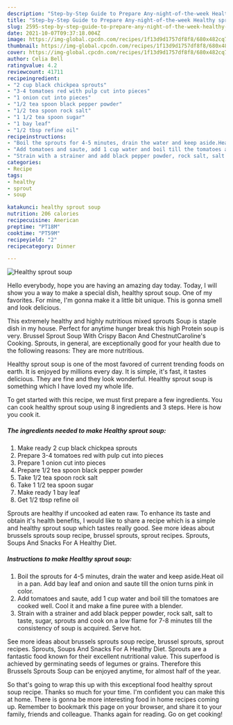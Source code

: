 ```yaml
---
description: "Step-by-Step Guide to Prepare Any-night-of-the-week Healthy sprout soup"
title: "Step-by-Step Guide to Prepare Any-night-of-the-week Healthy sprout soup"
slug: 2595-step-by-step-guide-to-prepare-any-night-of-the-week-healthy-sprout-soup
date: 2021-10-07T09:37:18.004Z
image: https://img-global.cpcdn.com/recipes/1f13d9d1757df8f8/680x482cq70/healthy-sprout-soup-recipe-main-photo.jpg
thumbnail: https://img-global.cpcdn.com/recipes/1f13d9d1757df8f8/680x482cq70/healthy-sprout-soup-recipe-main-photo.jpg
cover: https://img-global.cpcdn.com/recipes/1f13d9d1757df8f8/680x482cq70/healthy-sprout-soup-recipe-main-photo.jpg
author: Celia Bell
ratingvalue: 4.2
reviewcount: 41711
recipeingredient:
- "2 cup black chickpea sprouts"
- "3-4 tomatoes red with pulp cut into pieces"
- "1 onion cut into pieces"
- "1/2 tea spoon black pepper powder"
- "1/2 tea spoon rock salt"
- "1 1/2 tea spoon sugar"
- "1 bay leaf"
- "1/2 tbsp refine oil"
recipeinstructions:
- "Boil the sprouts for 4-5 minutes, drain the water and keep aside.Heat oil in a pan. Add bay leaf and onion and saute till the onion turns pink in color."
- "Add tomatoes and saute, add 1 cup water and boil till the tomatoes are cooked well. Cool it and make a fine puree with a blender."
- "Strain with a strainer and add black pepper powder, rock salt, salt to taste, sugar, sprouts and cook on a low flame for 7-8 minutes till the consistency of soup is acquired. Serve hot."
categories:
- Recipe
tags:
- healthy
- sprout
- soup

katakunci: healthy sprout soup 
nutrition: 206 calories
recipecuisine: American
preptime: "PT18M"
cooktime: "PT59M"
recipeyield: "2"
recipecategory: Dinner

---
```



![Healthy sprout soup](https://img-global.cpcdn.com/recipes/1f13d9d1757df8f8/680x482cq70/healthy-sprout-soup-recipe-main-photo.jpg)

Hello everybody, hope you are having an amazing day today. Today, I will show you a way to make a special dish, healthy sprout soup. One of my favorites. For mine, I'm gonna make it a little bit unique. This is gonna smell and look delicious.

This extremely healthy and highly nutritious mixed sprouts Soup is staple dish in my house. Perfect for anytime hunger break this high Protein soup is very. Brussel Sprout Soup With Crispy Bacon And ChestnutCaroline's Cooking. Sprouts, in general, are exceptionally good for your health due to the following reasons: They are more nutritious.

Healthy sprout soup is one of the most favored of current trending foods on earth. It is enjoyed by millions every day. It is simple, it's fast, it tastes delicious. They are fine and they look wonderful. Healthy sprout soup is something which I have loved my whole life.


To get started with this recipe, we must first prepare a few ingredients. You can cook healthy sprout soup using 8 ingredients and 3 steps. Here is how you cook it.

<!--inarticleads1-->

##### The ingredients needed to make Healthy sprout soup:

1. Make ready 2 cup black chickpea sprouts
1. Prepare 3-4 tomatoes red with pulp cut into pieces
1. Prepare 1 onion cut into pieces
1. Prepare 1/2 tea spoon black pepper powder
1. Take 1/2 tea spoon rock salt
1. Take 1 1/2 tea spoon sugar
1. Make ready 1 bay leaf
1. Get 1/2 tbsp refine oil


Sprouts are healthy if uncooked ad eaten raw. To enhance its taste and obtain it's health benefits, I would like to share a recipe which is a simple and healthy sprout soup which tastes really good. See more ideas about brussels sprouts soup recipe, brussel sprouts, sprout recipes. Sprouts, Soups And Snacks For A Healthy Diet. 

<!--inarticleads2-->

##### Instructions to make Healthy sprout soup:

1. Boil the sprouts for 4-5 minutes, drain the water and keep aside.Heat oil in a pan. Add bay leaf and onion and saute till the onion turns pink in color.
1. Add tomatoes and saute, add 1 cup water and boil till the tomatoes are cooked well. Cool it and make a fine puree with a blender.
1. Strain with a strainer and add black pepper powder, rock salt, salt to taste, sugar, sprouts and cook on a low flame for 7-8 minutes till the consistency of soup is acquired. Serve hot.


See more ideas about brussels sprouts soup recipe, brussel sprouts, sprout recipes. Sprouts, Soups And Snacks For A Healthy Diet. Sprouts are a fantastic food known for their excellent nutritional value. This superfood is achieved by germinating seeds of legumes or grains. Therefore this Brussels Sprouts Soup can be enjoyed anytime, for almost half of the year. 

So that's going to wrap this up with this exceptional food healthy sprout soup recipe. Thanks so much for your time. I'm confident you can make this at home. There is gonna be more interesting food in home recipes coming up. Remember to bookmark this page on your browser, and share it to your family, friends and colleague. Thanks again for reading. Go on get cooking!
